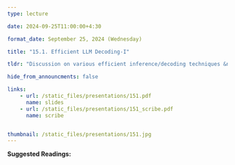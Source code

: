 ```yaml
---
type: lecture

date: 2024-09-25T11:00:00+4:30

format_date: September 25, 2024 (Wednesday)

title: "15.1. Efficient LLM Decoding-I"

tldr: "Discussion on various efficient inference/decoding techniques &ndash; KV caching, paged attention and vLLM, flash decoding."

hide_from_announcments: false

links: 
    - url: /static_files/presentations/151.pdf
      name: slides
    - url: /static_files/presentations/151_scribe.pdf
      name: scribe


thumbnail: /static_files/presentations/151.jpg
---
```

<!-- Other additional contents using markdown -->
**Suggested Readings:**
